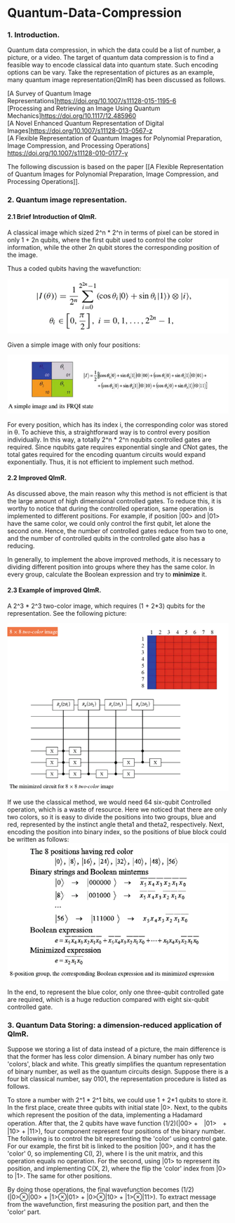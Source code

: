 # Quantum-Data-Compression

### 1. Introduction.
Quantum data compression, in which the data could be a list of number, a picture, or a video. The target of quantum data
 compression is to find a feasible way to encode classical data into quantum state. Such encoding options can be vary. 
Take the representation of pictures as an example, many quantum image representation(QImR) has been discussed as follows.


[A Survey of Quantum Image Representations]https://doi.org/10.1007/s11128-015-1195-6<br>
[Processing and Retrieving an Image Using Quantum Mechanics]https://doi.org/10.1117/12.485960<br>
[A Novel Enhanced Quantum Representation of Digital Images]https://doi.org/10.1007/s11128-013-0567-z<br>
[A Flexible Representation of Quantum Images for Polynomial Preparation, Image Compression, and Processing Operations]
https://doi.org/10.1007/s11128-010-0177-y<br>

The following discussion is based on the paper [[A Flexible Representation of Quantum Images for Polynomial Preparation, Image Compression, and Processing Operations]].

### 2. Quantum image representation.
#### 2.1 Brief Introduction of QImR.
A classical image which sized 2^n * 2^n in terms of pixel can be stored in only 1 + 2n qubits, where the first qubit used 
to control the color information, while the other 2n qubit stores the corresponding position of the image.

Thus a coded qubits having the wavefunction:

![wave function](https://github.com/RindJLU/Quantum-Data-Compression/blob/master/pictures/Screenshot%20from%202018-01-23%2016-27-49.png)

Given a simple image with only four positions:

![simple image](https://github.com/RindJLU/Quantum-Data-Compression/blob/master/pictures/Screenshot%20from%202018-01-23%2016-29-02.png)

For every position, which has its index i, the corresponding color was stored in θ. To achieve this, a straightforward way 
is to control every position individually. In this way, a totally 2^n * 2^n nqubits controlled gates are required. Since 
nqubits gate requires exponential single and CNot gates, the total gates required for the encoding quantum circuits would
 expand exponentially. Thus, it is not efficient to implement such method.
 
#### 2.2 Improved QImR.
As discussed above, the main reason why this method is not efficient is that the large amount of high dimensional controlled 
gates. To reduce this, it is worthy to notice that during the controlled operation, same operation is implemented to different 
positions. For example, if position |00> and |01> have the same color, we could only control the first qubit, let alone the 
second one. Hence, the number of controlled gates reduce from two to one, and the number of controlled qubits in the controlled
gate also has a reducing. 

In generally, to implement the above improved methods, it is necessary to dividing different position into groups where 
they has the same color. In every group, calculate the Boolean expression and try to __minimize__ it.

#### 2.3 Example of improved QImR.
A 2^3 * 2^3 two-color image, which requires (1 + 2*3) qubits for the representation. See the following picture:

![Example](https://github.com/RindJLU/Quantum-Data-Compression/blob/master/pictures/Screenshot%20from%202018-01-23%2016-30-26.png)

If we use the classical method, we would need 64 six-qubit Controlled operation, which is a waste of resource. Here we noticed
that there are only two colors, so it is easy to divide the positions into two groups, blue and red, represented by the 
instinct angle theta1 and theta2, respectively. Next, encoding the position into binary index, so the positions of blue block
could be written as follows:
![an example of 8 by 8 picture](https://github.com/RindJLU/Quantum-Data-Compression/blob/master/pictures/Screenshot%20from%202018-01-23%2016-31-03.png)

In the end, to represent the blue color, only one three-qubit controlled gate are required, which is a huge reduction compared
with eight six-qubit controlled gate.


### 3. Quantum Data Storing: a dimension-reduced application of QImR.
Suppose we storing a list of data instead of a picture, the main difference is that the former has less color dimension.
A binary number has only two 'colors', black and white. This greatly simplifies the quantum representation of binary number,
as well as the quantum circuits design. Suppose there is a four bit classical number, say 0101, the representation procedure
 is listed as follows.
 
To store a number with 2^1 * 2^1 bits, we could use 1 + 2*1 qubits to store it. In the first place, create three qubits
with initial state |0>. Next, to the qubits which represent the position of the data, implementing a Hadamard operation.
After that, the 2 qubits have wave function (1/2)(|00> +　|01>　+ |10> + |11>), four component represent four positions
of the binary number. The following is to control the bit representing the 'color' using control gate. For our example, the
first bit is linked to the position |00>, and it has the 'color' 0, so implementing C(I, 2), where I is the unit matrix, and 
this operation equals no operation. For the second, using |01> to represent its position, and implementing C(X, 2), where the
flip the 'color' index from |0> to |1>. The same for other positions.

By doing those operations, the final wavefunction becomes (1/2)(|0>⊗|00> + |1>⊗|01> + |0>⊗|10> + |1>⊗|11>). To extract 
message from the wavefunction, first measuring the position part, and then the 'color' part.

